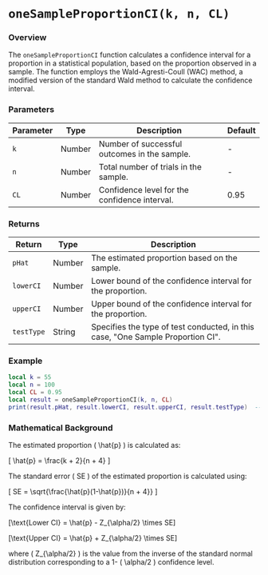 # `oneSampleProportionCI(k, n, CL)`

### Overview

The `oneSampleProportionCI` function calculates a confidence interval for a proportion in a statistical population, based on the proportion observed in a sample. The function employs the Wald-Agresti-Coull (WAC) method, a modified version of the standard Wald method to calculate the confidence interval.

### Parameters

| Parameter | Type   | Description                                                         | Default  |
|-----------|--------|---------------------------------------------------------------------|----------|
| `k`       | Number | Number of successful outcomes in the sample.                        | -        |
| `n`       | Number | Total number of trials in the sample.                               | -        |
| `CL`      | Number | Confidence level for the confidence interval.                        | 0.95     |

### Returns

| Return      | Type  | Description                                                      |
|-------------|-------|------------------------------------------------------------------|
| `pHat`      | Number| The estimated proportion based on the sample.                     |
| `lowerCI`   | Number| Lower bound of the confidence interval for the proportion.        |
| `upperCI`   | Number| Upper bound of the confidence interval for the proportion.        |
| `testType`  | String| Specifies the type of test conducted, in this case, "One Sample Proportion CI".|

### Example

```lua
local k = 55
local n = 100
local CL = 0.95
local result = oneSampleProportionCI(k, n, CL)
print(result.pHat, result.lowerCI, result.upperCI, result.testType)  -- Output will vary based on the input
```

### Mathematical Background

The estimated proportion \( \hat{p} \) is calculated as:

\[
\hat{p} = \frac{k + 2}{n + 4}
\]

The standard error \( SE \) of the estimated proportion is calculated using:

\[
SE = \sqrt{\frac{\hat{p}(1-\hat{p})}{n + 4}}
\]

The confidence interval is given by:

\[\text{Lower CI} = \hat{p} - Z_{\alpha/2} \times SE\]

\[\text{Upper CI} = \hat{p} + Z_{\alpha/2} \times SE\]

where \( Z_{\alpha/2} \) is the value from the inverse of the standard normal distribution corresponding to a 1- \( \alpha/2 \) confidence level.

